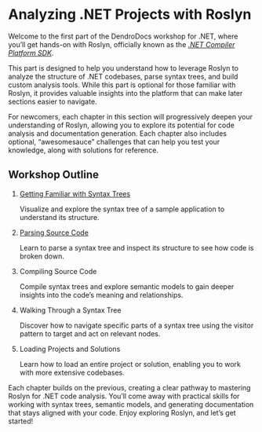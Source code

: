 # Analyzing .NET Projects with Roslyn

Welcome to the first part of the DendroDocs workshop for .NET, where you’ll get hands-on with Roslyn, officially known as the *[.NET Compiler Platform SDK](https://learn.microsoft.com/dotnet/csharp/roslyn-sdk/?wt.mc_id=AZ-MVP-5004268)*.

This part is designed to help you understand how to leverage Roslyn to analyze the structure of .NET codebases, parse syntax trees, and build custom analysis tools.
While this part is optional for those familiar with Roslyn, it provides valuable insights into the platform that can make later sections easier to navigate.

For newcomers, each chapter in this section will progressively deepen your understanding of Roslyn,
allowing you to explore its potential for code analysis and documentation generation.
Each chapter also includes optional, “awesomesauce” challenges that can help you test your knowledge, along with solutions for reference.

## Workshop Outline

1. [Getting Familiar with Syntax Trees](01-syntax-trees.md)

   Visualize and explore the syntax tree of a sample application to understand its structure.

2. [Parsing Source Code](02-parse-trees.md)

   Learn to parse a syntax tree and inspect its structure to see how code is broken down.

3. Compiling Source Code

   Compile syntax trees and explore semantic models to gain deeper insights into the code’s meaning and relationships.

4. Walking Through a Syntax Tree

   Discover how to navigate specific parts of a syntax tree using the visitor pattern to target and act on relevant nodes.

5. Loading Projects and Solutions

   Learn how to load an entire project or solution, enabling you to work with more extensive codebases.

Each chapter builds on the previous, creating a clear pathway to mastering Roslyn for .NET code analysis.
You’ll come away with practical skills for working with syntax trees, semantic models, and generating documentation that stays aligned with your code.
Enjoy exploring Roslyn, and let’s get started!

